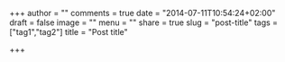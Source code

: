 +++
author = ""
comments = true
date = "2014-07-11T10:54:24+02:00"
draft = false
image = ""
menu = ""
share = true
slug = "post-title"
tags = ["tag1","tag2"]
title = "Post title"

+++

